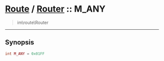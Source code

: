 # [Route](route.md) / [Router](route-Router.md) :: M_ANY
 > im\route\Router
____

## Synopsis
```php
int M_ANY = 0x01FF
```

